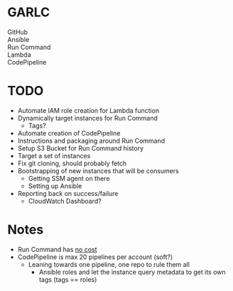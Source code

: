 # GARLC
GitHub  
Ansible  
Run Command  
Lambda  
CodePipeline  

# TODO
* Automate IAM role creation for Lambda function
* Dynamically target instances for Run Command
  * Tags?
* Automate creation of CodePipeline
* Instructions and packaging around Run Command
* Setup S3 Bucket for Run Command history
* Target a set of instances
* Fix git cloning, should probably fetch
* Bootstrapping of new instances that will be consumers
  * Getting SSM agent on there
  * Setting up Ansible
* Reporting back on success/failure
  * CloudWatch Dashboard?

# Notes
* Run Command has [no cost](https://aws.amazon.com/ec2/run-command/)
* CodePipeline is max 20 pipelines per account (soft?)
  * Leaning towards one pipeline, one repo to rule them all
    * Ansible roles and let the instance query metadata to get its own tags (tags == roles)
